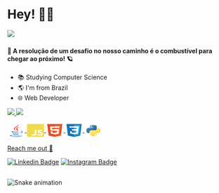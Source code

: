 
<!--
### Hi there 👋

**So1310/So1310** is a ✨ _special_ ✨ repository because its `README.md` (this file) appears on your GitHub profile.

Here are some ideas to get you started:

- 🔭 I’m currently working on ...
- 🌱 I’m currently learning ...
- 👯 I’m looking to collaborate on ...
- 🤔 I’m looking for help with ...
- 💬 Ask me about ...
- 📫 How to reach me: ...
- 😄 Pronouns: ...
- ⚡ Fun fact: ...
-->

# Hey!  👨‍💻

<img src="https://i.pinimg.com/originals/3a/71/d1/3a71d1802ab24134c23289667916248b.png">

#### 🚀 A resolução de um desafio no nosso caminho é o combustível para chegar ao próximo! 🪐 

- 📚 Studying Computer Science
- 🌎 I'm from Brazil
- 🌐 Web Developer

<div>
  <a href="https://github.com/So1310">
  <img height="180em" src="https://github-readme-stats.vercel.app/api?username=So1310&show_icons=true&theme=material-palenight&include_all_commits=true&count_private=true"/>
  <img height="180em" src="https://github-readme-stats.vercel.app/api/top-langs/?username=So1310&layout=compact&langs_count=16&theme=material-palenight">
</div>

<div><br>
  <img align="center" alt="Lucas-Java" height="30" width="40" src="https://raw.githubusercontent.com/devicons/devicon/master/icons/java/java-original.svg">
  <img align="center" alt="Lucas-Js" height="30" width="40" src="https://raw.githubusercontent.com/devicons/devicon/master/icons/javascript/javascript-plain.svg">
  <img align="center" alt="Lucas-HTML" height="30" width="40" src="https://raw.githubusercontent.com/devicons/devicon/master/icons/html5/html5-original.svg">
  <img align="center" alt="Lucas-CSS" height="30" width="40" src="https://raw.githubusercontent.com/devicons/devicon/master/icons/css3/css3-original.svg">
  <img align="center" alt="Lucas-Python" height="30" width="40" src="https://raw.githubusercontent.com/devicons/devicon/master/icons/python/python-original.svg">
</div>

<div><br>
  Reach me out 🔎
  
  [![Linkedin Badge](https://img.shields.io/badge/-LinkedIn-blue?style=flat-square&logo=Linkedin&logoColor=white&link=https://www.linkedin.com/in/lucascnf/detail/contact-info/)](https://www.linkedin.com/in/lucascnf/) 
  [![Instagram Badge](https://img.shields.io/badge/-Instagram-ff3300?style=flat-square&logo=Instagram&logoColor=white&link=https://www.instagram.com/lucas.cnf/)](https://www.instagram.com/lucas.cnf/)
  
  ##
  
  ![Snake animation](https://github.com/So1310/So1310/blob/output/github-contribution-grid-snake.svg)
  
</div>

